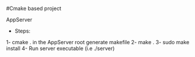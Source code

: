 #Cmake based project

AppServer

- Steps:

1- cmake . in the AppServer root generate makefile
2- make .
3- sudo make install
4- Run server executable (i.e ./server)


